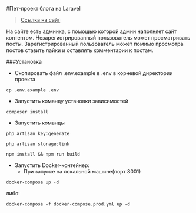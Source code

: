 #Пет-проект блога на Laravel
>[Ссылка на сайт](http://194.67.92.100)

На сайте есть админка, с помощью которой админ наполняет сайт контентом.
Незарегистрированный пользователь может просматривать посты.
Зарегистрированный пользователь может помимо просмотра постов ставить лайки и оставлять комментарии к постам.

###Установка
- Скопировать файл .env.example в .env в корневой директории проекта
```
cp .env.example .env
```
- Запустить команду установки зависимостей
```
composer install
```
- Запустить команды
```
php artisan key:generate
```
```
php artisan storage:link
```
```
npm install && npm run build
```
- Запустить Docker-контейнер:
    - При запуске на локальной машине(порт 8001)
```
docker-compose up -d
```
либо:
```
docker-compose -f docker-compose.prod.yml up -d
```
